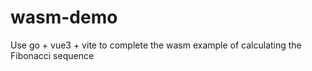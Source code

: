 # wasm-demo
Use go + vue3 + vite to complete the wasm example of calculating the Fibonacci sequence

